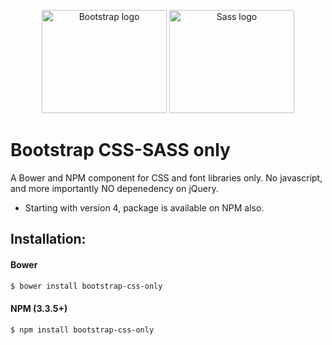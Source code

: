<p align="center">
    <img src="https://v5.getbootstrap.com/docs/5.0/assets/brand/bootstrap-logo-shadow.png" alt="Bootstrap logo" width="200" height="165">
    <img src="https://sass-lang.com/assets/img/styleguide/color-1c4aab2b.png" alt="Sass logo" width="200" height="165">
</p>

# Bootstrap CSS-SASS only

A Bower and NPM component for CSS and font libraries only. No javascript, and more importantly NO depenedency on jQuery. 

- Starting with version 4, package is available on NPM also.

## Installation:

#### Bower

```bash
$ bower install bootstrap-css-only
```

#### NPM (3.3.5+)

```bash
$ npm install bootstrap-css-only
```


